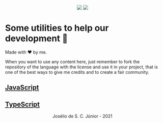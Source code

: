 <p align="center">
  <img src="https://badges.pufler.dev/created/joseliojunior/utils">
  <img src="https://badges.pufler.dev/updated/joseliojunior/utils">
</p>

# Some utilities to help our development 🤩

Made with :heart: by me.

When you want to use any content here, just remember to fork the repository of the language with the license and use it in your project, that is one of the best ways to give me credits and to create a fair community.

## [JavaScript](https://github.com/joseliojunior/utils/tree/main/javascript)
## [TypeScript](https://github.com/joseliojunior/utils/tree/main/typescript)


<p align="center">Josélio de S. C. Júnior - 2021</p>

